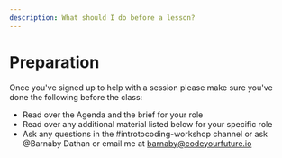 ```yaml
---
description: What should I do before a lesson?
---
```


# Preparation

Once you've signed up to help with a session please make sure you've done the following before the class:

* Read over the Agenda and the brief for your role
* Read over any additional material listed below for your specific role
* Ask any questions in the \#introtocoding-workshop channel or ask @Barnaby Dathan or email me at barnaby@codeyourfuture.io



